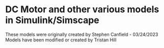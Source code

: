 # DC Motor and other various models in Simulink/Simscape

These models were originally created by Stephen Canfield - 03/24/2023
Models have been modified or created by Tristan Hill

